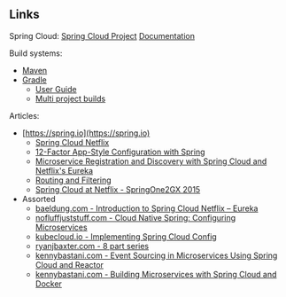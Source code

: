 Links
--------------------------------------------------------------------------------
Spring Cloud:
[Spring Cloud Project](http://projects.spring.io/spring-cloud/)
[Documentation](http://cloud.spring.io/spring-cloud-static/Camden.SR3/)

Build systems:
- [Maven](http://maven.apache.org)
- [Gradle](https://gradle.org)
    - [User Guide](https://docs.gradle.org/current/userguide/userguide.html)
    - [Multi project builds](https://docs.gradle.org/current/userguide/intro_multi_project_builds.html)

Articles:
- [https://spring.io](https://spring.io)
    - [Spring Cloud Netflix](http://cloud.spring.io/spring-cloud-netflix/spring-cloud-netflix.html)
    - [12-Factor App-Style Configuration with Spring](https://spring.io/blog/2015/01/13/configuring-it-all-out-or-12-factor-app-style-configuration-with-spring)
    - [Microservice Registration and Discovery with Spring Cloud and Netflix's Eureka](https://spring.io/blog/2015/01/20/microservice-registration-and-discovery-with-spring-cloud-and-netflix-s-eureka)
    - [Routing and Filtering](https://spring.io/guides/gs/routing-and-filtering/)
    - [Spring Cloud at Netflix - SpringOne2GX 2015](https://libraries.io/github/netflix-spring-one)
- Assorted
    - [baeldung.com - Introduction to Spring Cloud Netflix – Eureka](http://www.baeldung.com/spring-cloud-netflix-eureka)
    - [nofluffjuststuff.com - Cloud Native Spring: Configuring Microservices](https://nofluffjuststuff.com/magazine/2016/06/cloud_native_spring_configuring_microservices)
    - [kubecloud.io - Implementing Spring Cloud Config](http://kubecloud.io/guide-spring-cloud-config/)
    - [ryanjbaxter.com - 8 part series](http://ryanjbaxter.com/2015/09/14/building-cloud-native-apps-with-spring-part-1/)
    - [kennybastani.com - Event Sourcing in Microservices Using Spring Cloud and Reactor](http://www.kennybastani.com/2016/04/event-sourcing-microservices-spring-cloud.html)
    - [kennybastani.com - Building Microservices with Spring Cloud and Docker](http://www.kennybastani.com/2015/07/spring-cloud-docker-microservices.html)


